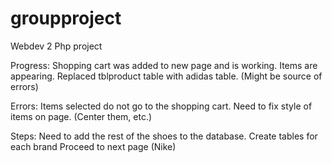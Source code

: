 # groupproject
Webdev 2 Php project

Progress:
Shopping cart was added to new page and is working.  Items are appearing. 
Replaced tblproduct table with adidas table.  (Might be source of errors)

Errors:
Items selected do not go to the shopping cart.
Need to fix style of items on page. (Center them, etc.)

Steps:
Need to add the rest of the shoes to the database.
Create tables for each brand
Proceed to next page (Nike)
